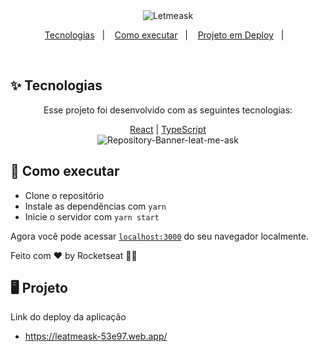 <div align="center">
 <img alt="Letmeask" title="Letmeask"            src="https://raw.githubusercontent.com/jessicaidro/letmeask/88e5db1476241d7c126920b64d27ea89fb8a0e2a/src/assets/images/logo.svg" />
</div>

<p align="center">
  <a href="#-tecnologias">Tecnologias</a>&nbsp;&nbsp;&nbsp;|&nbsp;&nbsp;&nbsp;
  <a href="#-como-executar">Como executar</a>&nbsp;&nbsp;&nbsp;|&nbsp;&nbsp;&nbsp;
 <a href="#-projeto">Projeto em Deploy</a>&nbsp;&nbsp;&nbsp;|&nbsp;&nbsp;&nbsp;
</p>
<br>

## ✨ Tecnologias
<p align="center">
 Esse projeto foi desenvolvido com as seguintes tecnologias:
</p>
<div align="center">
  <a href="https://reactjs.org">React</a>
| <a href="https://www.typescriptlang.org/">TypeScript</a>
</div>
<div align="center">
  <img title="Letmeask" 
  src="https://i.ibb.co/J5QDKFB/Repository-Banner-leat-me-ask.jpg" alt="Repository-Banner-leat-me-ask" />
</div>

## 🚀 Como executar

- Clone o repositório
- Instale as dependências com `yarn`
- Inicie o servidor com `yarn start`

Agora você pode acessar [`localhost:3000`](http://localhost:3000) do seu navegador localmente.


Feito com ♥ by Rocketseat 👋🏻 


## 🖥 Projeto 
Link do deploy da aplicação

- https://leatmeask-53e97.web.app/
